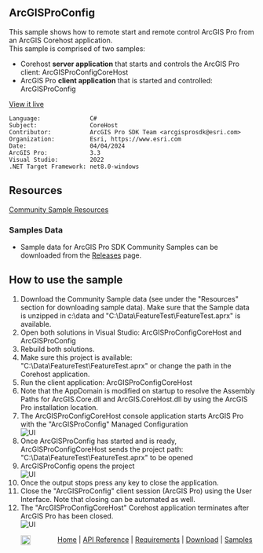 ## ArcGISProConfig

<!-- TODO: Write a brief abstract explaining this sample -->
This sample shows how to remote start and remote control ArcGIS Pro from an ArcGIS Corehost application.  
This sample is comprised of two samples:  
- Corehost **server application** that starts and controls the ArcGIS Pro client: ArcGISProConfigCoreHost  
- ArcGIS Pro **client application** that is started and controlled: ArcGISProConfig  
  


<a href="https://pro.arcgis.com/en/pro-app/sdk/" target="_blank">View it live</a>

<!-- TODO: Fill this section below with metadata about this sample-->
```
Language:              C#
Subject:               CoreHost
Contributor:           ArcGIS Pro SDK Team <arcgisprosdk@esri.com>
Organization:          Esri, https://www.esri.com
Date:                  04/04/2024
ArcGIS Pro:            3.3
Visual Studio:         2022
.NET Target Framework: net8.0-windows
```

## Resources

[Community Sample Resources](https://github.com/Esri/arcgis-pro-sdk-community-samples#resources)

### Samples Data

* Sample data for ArcGIS Pro SDK Community Samples can be downloaded from the [Releases](https://github.com/Esri/arcgis-pro-sdk-community-samples/releases) page.  

## How to use the sample
<!-- TODO: Explain how this sample can be used. To use images in this section, create the image file in your sample project's screenshots folder. Use relative url to link to this image using this syntax: ![My sample Image](FacePage/SampleImage.png) -->
1. Download the Community Sample data (see under the "Resources" section for downloading sample data).  Make sure that the Sample data is unzipped in c:\data and "C:\Data\FeatureTest\FeatureTest.aprx" is available.
2. Open both solutions in Visual Studio: ArcGISProConfigCoreHost and ArcGISProConfig  
3. Rebuild both solutions.  
4. Make sure this project is available: "C:\Data\FeatureTest\FeatureTest.aprx" or change the path in the Corehost application.  
5. Run the client application: ArcGISProConfigCoreHost  
6. Note that the AppDomain is modified on startup to resolve the Assembly Paths for ArcGIS.Core.dll and ArcGIS.CoreHost.dll by using the ArcGIS Pro installation location.  
7. The ArcGISProConfigCoreHost console application starts ArcGIS Pro with the "ArcGISProConfig" Managed Configuration  
![UI](Screenshots/Screen1.png)  
8. Once ArcGISProConfig has started and is ready, ArcGISProConfigCoreHost sends the project path: "C:\Data\FeatureTest\FeatureTest.aprx" to be opened  
9. ArcGISProConfig opens the project  
![UI](Screenshots/Screen2.png)  
10. Once the output stops press any key to close the application.    
11. Close the "ArcGISProConfig" client session (ArcGIS Pro) using the User Interface.  Note that closing can be automated as well.  
12. The "ArcGISProConfigCoreHost" Corehost application terminates after ArcGIS Pro has been closed.  
![UI](Screenshots/Screen3.png)  
  

<!-- End -->

&nbsp;&nbsp;&nbsp;&nbsp;&nbsp;&nbsp;<img src="https://esri.github.io/arcgis-pro-sdk/images/ArcGISPro.png"  alt="ArcGIS Pro SDK for Microsoft .NET Framework" height = "20" width = "20" align="top"  >
&nbsp;&nbsp;&nbsp;&nbsp;&nbsp;&nbsp;&nbsp;&nbsp;&nbsp;&nbsp;&nbsp;&nbsp;
[Home](https://github.com/Esri/arcgis-pro-sdk/wiki) | <a href="https://pro.arcgis.com/en/pro-app/latest/sdk/api-reference" target="_blank">API Reference</a> | [Requirements](https://github.com/Esri/arcgis-pro-sdk/wiki#requirements) | [Download](https://github.com/Esri/arcgis-pro-sdk/wiki#installing-arcgis-pro-sdk-for-net) | <a href="https://github.com/esri/arcgis-pro-sdk-community-samples" target="_blank">Samples</a>
